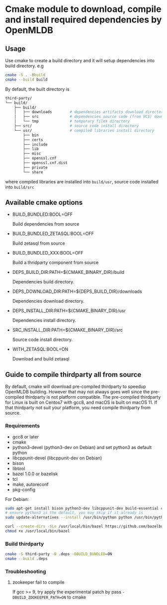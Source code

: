 # Cmake module to download, compile and install required dependencies by OpenMLDB

## Usage
Use cmake to create a build directory and it will setup dependencies into build directory. e.g

```bash
cmake -S . -Bbuild
cmake --build build
```

By default, the built directory is
```bash
third-party/
└── build/
    ├── build/
    │   ├── downloads        # dependencies artifacts download directory
    │   ├── src              # dependencies source code (from VCS) download directory, or unpacked directory from downloaded artifacts
    │   └── tmp              # temporary files directory
    ├── src/                 # source code install directory
    └── usr/                 # compiled libraries install directory
        ├── bin
        ├── certs
        ├── include
        ├── lib
        ├── misc
        ├── openssl.cnf
        ├── openssl.cnf.dist
        ├── private
        └── share
```
where compiled libraries are installed into `build/usr`, source code installed into `build/src`

## Available cmake options

- BUILD_BUNDLED:BOOL=OFF

    Build dependencies from source

- BUILD_BUNDLED_ZETASQL:BOOL=OFF

    Build zetasql from source

- BUILD_BUNDLED_XXX:BOOL=OFF

    Build a thridparty component from source

- DEPS_BUILD_DIR:PATH=${CMAKE_BINARY_DIR}/build

    Dependencies build directory.

- DEPS_DOWNLOAD_DIR:PATH=${DEPS_BUILD_DIR}/downloads

    Dependencies download directory.

- DEPS_INSTALL_DIR:PATH=${CMAKE_BINARY_DIR}/usr

    Dependencies install directory.

- SRC_INSTALL_DIR:PATH=${CMAKE_BINARY_DIR}/src

    Source code install directory.

- WITH_ZETASQL:BOOL=ON

    Download and build zetasql

## Guide to compile thirdparty all from source

By default, cmake will download pre-compiled thirdparty to speedup OpenMLDB building. However that may not always goes well since the pre-compiled thirdparty is not platform compatible.
The pre-compiled thirdparty for Linux is built on Centos7 with gcc8, and macOS is built on macOS 11. If that thirdparty not suit your platform, you need compile thirdparty from source.

### Requirements

- gcc8 or later
- cmake
- python3-devel (python3-dev on Debian) and set python3 as default python
- libcppunit-devel (libcppunit-dev on Debian)
- bison
- libtool
- bazel 1.0.0 or bazelisk
- tcl
- make, autoreconf
- pkg-config


For Debian:
```sh
sudo apt-get install bison python3-dev libcppunit-dev build-essential cmake autoconf tcl pkg-config git curl patch libtool-bin unzip 
# ensure python3 is the default, you may skip if it already is
sudo update-alternatives --install /usr/bin/python python /usr/bin/python3 100

curl --create-dirs -SLo /usr/local/bin/bazel https://github.com/bazelbuild/bazelisk/releases/download/v1.19.0/bazelisk-linux-amd64
chmod +x /usr/local/bin/bazel
```

### Build thirdparty

```bash
cmake -S third-party -B .deps -DBUILD_BUNDLED=ON
cmake --build .deps
```

### Troubleshooting

1. zookeeper fail to compile
   
   If gcc >= 9, try apply the experimental patch by pass `-DBUILD_ZOOKEEPER_PATH=ON` to cmake
